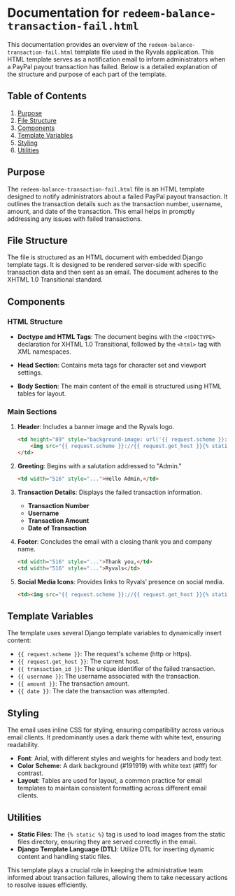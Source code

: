 # Documentation for `redeem-balance-transaction-fail.html`

This documentation provides an overview of the `redeem-balance-transaction-fail.html` template file used in the Ryvals application. This HTML template serves as a notification email to inform administrators when a PayPal payout transaction has failed. Below is a detailed explanation of the structure and purpose of each part of the template.

## Table of Contents
1. [Purpose](#purpose)
2. [File Structure](#file-structure)
3. [Components](#components)
4. [Template Variables](#template-variables)
5. [Styling](#styling)
6. [Utilities](#utilities)

## Purpose

The `redeem-balance-transaction-fail.html` file is an HTML template designed to notify administrators about a failed PayPal payout transaction. It outlines the transaction details such as the transaction number, username, amount, and date of the transaction. This email helps in promptly addressing any issues with failed transactions.

## File Structure

The file is structured as an HTML document with embedded Django template tags. It is designed to be rendered server-side with specific transaction data and then sent as an email. The document adheres to the XHTML 1.0 Transitional standard.

## Components

### HTML Structure

- **Doctype and HTML Tags**: The document begins with the `<!DOCTYPE>` declaration for XHTML 1.0 Transitional, followed by the `<html>` tag with XML namespaces.

- **Head Section**: Contains meta tags for character set and viewport settings.

- **Body Section**: The main content of the email is structured using HTML tables for layout.

### Main Sections

1. **Header**: Includes a banner image and the Ryvals logo.
   ```html
   <td height="89" style="background-image: url('{{ request.scheme }}://{{request.get_host}}/static/images/banner.png'); ...">
       <img src="{{ request.scheme }}://{{ request.get_host }}{% static 'images/ryvals.png' %}" ... />
   </td>
   ```

2. **Greeting**: Begins with a salutation addressed to "Admin."
   ```html
   <td width="516" style="...">Hello Admin,</td>
   ```

3. **Transaction Details**: Displays the failed transaction information.
   - **Transaction Number**
   - **Username**
   - **Transaction Amount**
   - **Date of Transaction**

4. **Footer**: Concludes the email with a closing thank you and company name.
   ```html
   <td width="516" style="...">Thank you,</td>
   <td width="516" style="...">Ryvals</td>
   ```

5. **Social Media Icons**: Provides links to Ryvals’ presence on social media.
   ```html
   <td><img src="{{ request.scheme }}://{{ request.get_host }}{% static 'images/template-twitter.png' %}" ... /></td>
   ```

## Template Variables

The template uses several Django template variables to dynamically insert content:

- `{{ request.scheme }}`: The request's scheme (http or https).
- `{{ request.get_host }}`: The current host.
- `{{ transaction_id }}`: The unique identifier of the failed transaction.
- `{{ username }}`: The username associated with the transaction.
- `{{ amount }}`: The transaction amount.
- `{{ date }}`: The date the transaction was attempted.

## Styling

The email uses inline CSS for styling, ensuring compatibility across various email clients. It predominantly uses a dark theme with white text, ensuring readability.

- **Font**: Arial, with different styles and weights for headers and body text.
- **Color Scheme**: A dark background (#191919) with white text (#fff) for contrast.
- **Layout**: Tables are used for layout, a common practice for email templates to maintain consistent formatting across different email clients.

## Utilities

- **Static Files**: The `{% static %}` tag is used to load images from the static files directory, ensuring they are served correctly in the email.
- **Django Template Language (DTL)**: Utilize DTL for inserting dynamic content and handling static files.

This template plays a crucial role in keeping the administrative team informed about transaction failures, allowing them to take necessary actions to resolve issues efficiently.